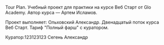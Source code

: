 Tour Plan.
Учебный проект для практики на курсе Веб Старт от Glo Academy. Автор курса — Артем Исламов.

Проект выполняет:
Ольховский Александр. Двенадцатый поток курса Веб Старт. Тариф "Полный фарш" с куратором.

Куратор:123123123
Сегень Александр
